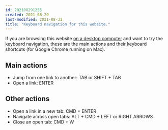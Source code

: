 ```yaml
---
id: 202108291255
created: 2021-08-29
last-modified: 2021-08-31
title: "Keyboard navigation for this website."
---
```

If you are browsing this website [on a desktop computer](202108311605) and want to try the keyboard navigation, these are the main actions and their keyboard shortcuts (for Google Chrome running on Mac).

## Main actions
- Jump from one link to another: TAB or SHIFT + TAB
- Open a link: ENTER

## Other actions
- Open a link in a new tab: CMD + ENTER
- Navigate across open tabs: ALT + CMD + LEFT or RIGHT ARROWS
- Close an open tab: CMD + W